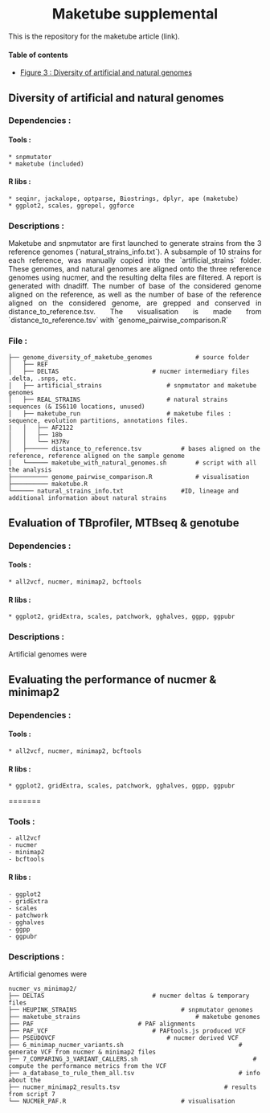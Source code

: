 <h1 align="center"> Maketube supplemental </h1>

This is the repository for the maketube article (link).

#### Table of contents

<!--ts-->
-  [Figure 3 : Diversity of artificial and natural genomes](#genome_diversity_tag)


## <a name="genome_diversity_tag"></a> Diversity of artificial and natural genomes

### Dependencies :

#### Tools :
	* snpmutator
	* maketube (included)

#### R libs :
	* seqinr, jackalope, optparse, Biostrings, dplyr, ape (maketube)
	* ggplot2, scales, ggrepel, ggforce

### Descriptions :

<p align="justify">
Maketube and snpmutator are first launched to generate strains from the 3 reference genomes (`natural_strains_info.txt`).
A subsample of 10 strains for each reference, was manually copied into the `artificial_strains` folder.
These genomes, and natural genomes are aligned onto the three reference genomes using nucmer, and the resulting delta files are filtered. A report is generated with dnadiff.
The number of base of the considered genome aligned on the reference, as well as the number of base of the reference aligned on the considered genome, are grepped and conserved in distance_to_reference.tsv.
The visualisation is made from `distance_to_reference.tsv` with `genome_pairwise_comparison.R`
</p>

### File :
```
├── genome_diversity_of_maketube_genomes			# source folder
│   ├── REF
│   ├── DELTAS							# nucmer intermediary files .delta, .snps, etc.
│   ├── artificial_strains					# snpmutator and maketube genomes
│   ├── REAL_STRAINS						# natural strains sequences (& IS6110 locations, unused)
│   ├── maketube_run						# maketube files : sequence, evolution partitions, annotations files. 
|   │   ├── AF2122
│   │   ├── 18b
│   │   └── H37Rv
│   ├────── distance_to_reference.tsv			# bases aligned on the reference, reference aligned on the sample genome
│   └────── maketube_with_natural_genomes.sh		# script with all the analysis
├────────── genome_pairwise_comparison.R			# visualisation
├────────── maketube.R
└────── natural_strains_info.txt				#ID, lineage and additional information about natural strains
```
## <a name="nucmer_minimap2"></a> Evaluation of TBprofiler, MTBseq & genotube
### Dependencies :

#### Tools : 
	* all2vcf, nucmer, minimap2, bcftools

#### R libs :
	* ggplot2, gridExtra, scales, patchwork, gghalves, ggpp, ggpubr

### Descriptions :

<p align="justify">
Artificial genomes were 
</p>




## <a name="nucmer_minimap2"></a> Evaluating the performance of nucmer & minimap2
### Dependencies :

#### Tools : 
	* all2vcf, nucmer, minimap2, bcftools

#### R libs :
	* ggplot2, gridExtra, scales, patchwork, gghalves, ggpp, ggpubr
=======
### Tools : 
	- all2vcf
	- nucmer
	- minimap2
	- bcftools

#### R libs :
	- ggplot2
	- gridExtra
	- scales
	- patchwork
	- gghalves
	- ggpp
	- ggpubr

### Descriptions :

<p align="justify">

Artificial genomes were 
</p>

```
nucmer_vs_minimap2/
├── DELTAS								# nucmer deltas & temporary files
├── HEUPINK_STRAINS								# snpmutator genomes
├── maketube_strains								# maketube genomes
├── PAF								# PAF alignments
├── PAF_VCF								# PAFtools.js produced VCF
├── PSEUDOVCF								# nucmer derived VCF
├── 6_minimap_nucmer_variants.sh								# generate VCF from nucmer & minimap2 files
├── 7_COMPARING_3_VARIANT_CALLERS.sh								# compute the performance metrics from the VCF
├── a_database_to_rule_them_all.tsv								# info about the 
├── nucmer_minimap2_results.tsv								# results from script 7
└── NUCMER_PAF.R								# visualisation
```
